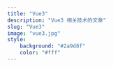 ```yaml
---
title: "Vue3"
description: "Vue3 相关技术的文章"
slug: "Vue3"
image: "vue3.jpg"
style:
    background: "#2a9d8f"
    color: "#fff"
---
```

